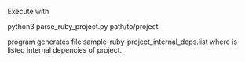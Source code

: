 Execute with

python3 parse_ruby_project.py path/to/project

program generates file sample-ruby-project_internal_deps.list where is listed internal depencies of project.
